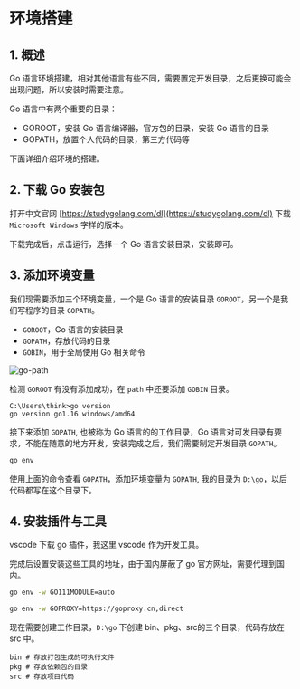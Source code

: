 # 环境搭建

## 1. 概述

Go 语言环境搭建，相对其他语言有些不同，需要置定开发目录，之后更换可能会出现问题，所以安装时需要注意。

Go 语言中有两个重要的目录：

- GOROOT，安装 Go 语言编译器，官方包的目录，安装 Go 语言的目录
- GOPATH，放置个人代码的目录，第三方代码等

下面详细介绍环境的搭建。

## 2. 下载 Go 安装包

打开中文官网 [https://studygolang.com/dl](https://studygolang.com/dl) 下载 `Microsoft Windows` 字样的版本。

下载完成后，点击运行，选择一个 Go 语言安装目录，安装即可。

## 3. 添加环境变量

我们现需要添加三个环境变量，一个是 Go 语言的安装目录 `GOROOT`，另一个是我们写程序的目录 `GOPATH`。

- `GOROOT`，Go 语言的安装目录
- `GOPATH`，存放代码的目录
- `GOBIN`，用于全局使用 Go 相关命令

![go-path](go-path.png)

检测 `GOROOT` 有没有添加成功，在 `path` 中还要添加 `GOBIN` 目录。

```text
C:\Users\think>go version
go version go1.16 windows/amd64
```

接下来添加 `GOPATH`, 也被称为 Go 语言的的工作目录，Go 语言对可发目录有要求，不能在随意的地方开发，安装完成之后，我们需要制定开发目录 `GOPATH`。

```bash
go env
```

使用上面的命令查看 `GOPATH`，添加环境变量为 `GOPATH`, 我的目录为 `D:\go`，以后代码都写在这个目录下。

## 4. 安装插件与工具

vscode 下载 go 插件，我这里 vscode 作为开发工具。

完成后设置安装这些工具的地址，由于国内屏蔽了 go 官方网址，需要代理到国内。

```bash
go env -w GO111MODULE=auto

go env -w GOPROXY=https://goproxy.cn,direct
```

现在需要创建工作目录，`D:\go` 下创建 bin、pkg、src的三个目录，代码存放在 src 中。

```text
bin # 存放打包生成的可执行文件
pkg # 存放依赖包的目录
src # 存放项目代码
```

<comment-comment/> 

